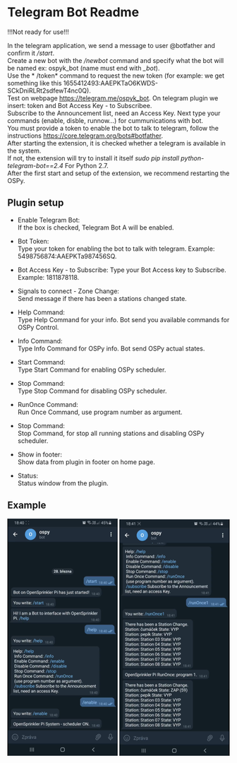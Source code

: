 Telegram Bot Readme
====

!!!Not ready for use!!!

In the telegram application, we send a message to user @botfather and confirm it */start*.  
Create a new bot with the */newbot* command and specify what the bot will be named ex: ospyk_bot (name must end with *_bot*).  
Use the * /token* command to request the new token (for example: we get something like this 1655412493:AAEPKTaO6KWDS-SCkDniRLRt2sdfewT4nc0Q).  
Test on webpage https://telegram.me/ospyk_bot. On telegram plugin we insert: token and Bot Access Key - to Subscribee.  
Subscribe to the Announcement list, need an Access Key. Next type your commands (enable, disble, runnow...) for cummunications with bot.  
You must provide a token to enable the bot to talk to telegram, follow the instructions https://core.telegram.org/bots#botfather.  
After starting the extension, it is checked whether a telegram is available in the system.  
If not, the extension will try to install it itself *sudo pip install python-telegram-bot==2.4* For Python 2.7.  
After the first start and setup of the extension, we recommend restarting the OSPy.


Plugin setup
-----------

* Enable Telegram Bot:  
  If the box is checked, Telegram Bot A will be enabled.  

* Bot Token:  
  Type your token for enabling the bot to talk with telegram.  Example: 5498756874:AAEPKTa987456SQ.  

* Bot Access Key - to Subscribe:
  Type your Bot Access key to Subscribe. Example: 1811878118.  

* Signals to connect - Zone Change:  
  Send message if there has been a stations changed state.   

* Help Command:  
  Type Help Command for your info. Bot send you available commands for OSPy Control.    

* Info Command:  
  Type Info Command for OSPy info. Bot send OSPy actual states.  

* Start Command:  
  Type Start Command for enabling OSPy scheduler.  

* Stop Command:  
  Type Stop Command for disabling OSPy scheduler.  

* RunOnce Command:  
  Run Once Command, use program number as argument. 

* Stop Command:  
  Stop Command, for stop all running stations and disabling OSPy scheduler.    

* Show in footer:  
  Show data from plugin in footer on home page.   

* Status:  
  Status window from the plugin.  

## Example
[![](https://github.com/martinpihrt/OSPy-plugins/blob/master/plugins/telegram_bot/static/images/phone1.png?raw=true)](https://github.com/martinpihrt/OSPy-plugins/blob/master/plugins/telegram_bot/static/images/phone1.png) 
[![](https://github.com/martinpihrt/OSPy-plugins/blob/master/plugins/telegram_bot/static/images/phone2.png?raw=true)](https://github.com/martinpihrt/OSPy-plugins/blob/master/plugins/telegram_bot/static/images/phone2.png) 